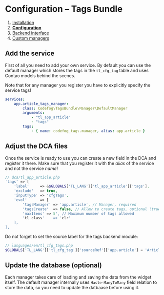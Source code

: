 # Configuration – Tags Bundle

1. [Installation](01-installation.md)
2. [**Configuration**](02-config.md)
3. [Backend interface](03-backend.md)
4. [Custom managers](04-custom-managers.md)


## Add the service

First of all you need to add your own service. By default you can use the default manager which stores
the tags in the `tl_cfg_tag` table and uses Contao models behind the scenes.

Note that for any manager you register you have to explicitly specify the service tags!

```yml
services:
    app.article_tags_manager:
        class: Codefog\TagsBundle\Manager\DefaultManager
        arguments:
            - "tl_app_article"
            - "tags"
        tags:
            - { name: codefog_tags.manager, alias: app.article }
```


## Adjust the DCA files

Once the service is ready to use you can create a new field in the DCA and register it there. Make
sure that you register it with the *alias* of the service and not the service *name*!

```php
// dca/tl_app_article.php
'tags' => [
    'label'     => &$GLOBALS['TL_LANG']['tl_app_article']['tags'],
    'exclude'   => true,
    'inputType' => 'cfgTags',
    'eval'      => [
        'tagsManager' => 'app.article', // Manager, required
        'tagsCreate'  => false, // Allow to create tags, optional (true by default)
        'maxItems' => 5', // Maximum number of tags allowed
        'tl_class'    => 'clr'
    ],
],
````

Do not forget to set the source label for the tags backend module: 

```php
// languages/en/tl_cfg_tags.php
$GLOBALS['TL_LANG']['tl_cfg_tag']['sourceRef']['app.article'] = 'Article';
```


## Update the database (optional)

Each manager takes care of loading and saving the data from the widget itself. The default manager
internally uses `Haste-ManyToMany` field relation to store the data, so you need to update the datbaase
before using it.
